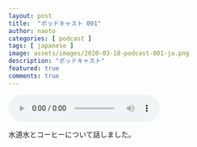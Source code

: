 ```yaml
---
layout: post
title:  "ポッドキャスト 001"
author: naoto
categories: [ podcast ]
tags: [ japanese ]
image: assets/images/2020-03-18-podcast-001-ja.png
description: "ポッドキャスト"
featured: true
comments: true
---
```


<audio src="{{ site.baseurl }}/assets/audios/2020-03-18-podcast-001-ja.m4a" controls>
</audio>

水道水とコーヒーについて話しました。
